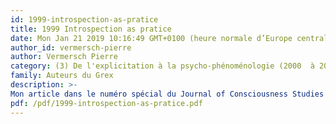 ```yaml
---
id: 1999-introspection-as-pratice
title: 1999 Introspection as pratice
date: Mon Jan 21 2019 10:16:49 GMT+0100 (heure normale d’Europe centrale)
author_id: vermersch-pierre
author: Vermersch Pierre
category: (3) De l'explicitation à la psycho-phénoménologie (2000  à 2008)
family: Auteurs du Grex
description: >-
Mon article dans le numéro spécial du Journal of Consciousness Studies "The view from within" Vermersch, P. (1999). "Introspection as practice." Journal of consciousness Studies 6(2-3) : 17-42. 
pdf: /pdf/1999-introspection-as-pratice.pdf
---
```

